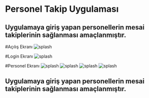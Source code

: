 # Personel Takip Uygulaması

## Uygulamaya giriş yapan personellerin  mesai takiplerinin sağlanması amaçlanmıştır.

#Açılış Ekranı
![splash](https://i.hizliresim.com/bht9ht6.png)

#Login Ekranı
![splash](https://i.resmim.net/Lo3Zy.png)

#Personel Ekranı
![splash](https://i.resmim.net/LoBqb.png)
![splash](https://i.resmim.net/LoYdZ.png)
![splash](https://i.resmim.net/Lobs6.png)
![splash](https://i.resmim.net/LoeG8.png)

## Uygulamaya giriş yapan personellerin  mesai takiplerinin sağlanması amaçlanmıştır.




